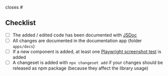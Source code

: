 <!-- Is your PR related to an issue? Then please link it via the "closes #" below. Else, remove it. -->

closes #

<!-- Briefly describe the changes of this PR. -->

## Checklist

- [ ] The added / edited code has been documented with [JSDoc](https://jsdoc.app/about-getting-started)
- [ ] All changes are documented in the documentation app (folder `apps/docs`)
- [ ] If a new component is added, at least one [Playwright screenshot test](https://github.com/SchwarzIT/onyx/actions/workflows/playwright-screenshots.yml) is added
- [ ] A changeset is added with `npx changeset add` if your changes should be released as npm package (because they affect the library usage)
